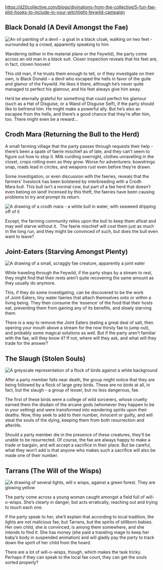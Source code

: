 https://d20collective.com/blogs/divinations-from-the-collective/5-fun-fae-plot-hooks-to-include-in-your-witchlight-feywild-campaign


## Black Donald (A Devil Amongst the Fae)

![An oil painting of a devil - a goat in a black cloak, walking on two feet - surrounded by a crowd, apparently speaking to him](https://cdn.shopify.com/s/files/1/0890/1750/files/black_donald_240x240.jpg?v=1632625857)

Wandering (either in the material plane or the Feywild), the party come across an old man in a black suit. Closer inspection reveals that his feet are, in fact, cloven hooves!

This old man, if he trusts them enough to tell, or if they investigate on their own, is Black Donald – a devil who escaped the hells in favor of the guile and glamor of the Feywild. He likes it there, although he’s never quite managed to perfect his glamour, and his feet always give him away.

He’d be eternally grateful for something that could perfect his glamour (such as a Hat of Disguise, or a Wand of Disguise Self), if the party should like to befriend him. He might make a powerful ally. But he’s also an escapee from the hells, and there’s a good chance that they’re after him, too. There might even be a reward…

## Crodh Mara (Returning the Bull to the Herd)

A small farming village that the party passes through requests their help -there’s been a spate of faerie mischief as of late, and they can’t seem to figure out how to stop it. Milk curdling overnight, clothes unravelling in the closet, crops rotting even as they grow. Worse for adventurers: bowstrings snap, roads lead in circles, and weapons rust even before they’re drawn.

Some investigation, or even discussion with the faeries, reveals that the farmers’ livestock has been bolstered by interbreeding with a Crodh Mara bull. This bull isn’t a normal cow, but part of a fae herd that doesn’t even belong on land! Incensed by this theft, the faeries have been causing problems to try and prompt its return.

![A drawing of a crodh mara - a white bull in water, with seaweed dripping off of it](https://cdn.shopify.com/s/files/1/0890/1750/files/crodh_mara_480x480.jpg?v=1632625949)

Except, the farming community relies upon the bull to keep them afloat and may well starve without it.  The faerie mischief will cost them just as much in the long run, and they might be convinced of such, but does the bull even want to leave?

## Joint-Eaters (Starving Amongst Plenty)

![A drawing of a small, scraggly fae creature, apparently a joint eater](https://cdn.shopify.com/s/files/1/0890/1750/files/joint_eater_240x240.jpg?v=1632625993)

While traveling through the Feywild, if the party stops by a stream to rest, they might find that their rests aren’t quite recovering the same amount as they usually do anymore.

This, if they do some investigating, can be discovered to be the work of Joint-Eaters, tiny water faeries that attach themselves onto or within a living being. They then consume the ‘essence’ of the food that their hosts eat, preventing them from gaining any of its benefits, and slowly starving them.

There is a way to remove the Joint Eaters (eating a great deal of salt, then opening your mouth above a stream for the now thirsty fae to jump out), and probably some magical solutions as well. But if the party aren’t familiar with the fae, will they know it? If not, where will they ask, and what will they trade for the answer?

## The Slaugh (Stolen Souls)

![A greyscale representation of a flock of birds against a white background](https://cdn.shopify.com/s/files/1/0890/1750/files/slaugh_240x240.jpg?v=1632626059)

After a party member falls near death, the group might notice that they are being followed by a flock of large grey birds. These are no birds at all, in fact, but the slaugh – a group of lesser, but no less dangerous, fae.

The first of these birds were a college of wild sorcerers, whose cruelty earned them the disdain of the arcane gods (whomever they happen to be in your setting) and were transformed into wandering spirits upon their deaths. Now, they seek to add to their number, innocent or guilty, and will steal the souls of the dying, keeping them from both resurrection and afterlife.

Should a party member die in the presence of these creatures, they’ll be unable to be resurrected. Of course, the fae are always happy to make a trade or bargain, and will accept a sacrifice in their place. But be careful, what they won’t add is that anyone who makes such a sacrifice will also be made one of their number.

## Tarrans (The Will of the Wisps)

![A drawing of several lights, will o wisps, against a green forest. They are glowing yellow](https://cdn.shopify.com/s/files/1/0890/1750/files/tarrans_240x240.jpg?v=1632626106)

The party come across a young woman caught amongst a field full of will-o-wisps. She’s clearly in danger, but acts erratically, reaching out and trying to touch each one.

If the party speak to her, she’ll explain that according to local tradition, the lights are not malicious fae, but Tarrans, but the spirits of stillborn babies. Her own child, she is convinced, is among them somewhere, and she intends to find it. She has money (she paid a traveling mage to keep her baby’s body in suspended animation) and will gladly pay the party to track down the spirit of her child from the hoard.

There are a lot of will-o-wisps, though, which makes the task tricky. Perhaps if they can speak to the local fae court, they can get the souls sorted properly?